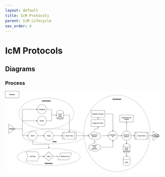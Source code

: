 ```yaml
---
layout: default
title: IcM Protocols
parent: IcM Lifecycle
nav_order: 4
---
```


# IcM Protocols

## Diagrams

### Process

![IcM Process](/img/diagrams/sfl-icm-Process.png)
